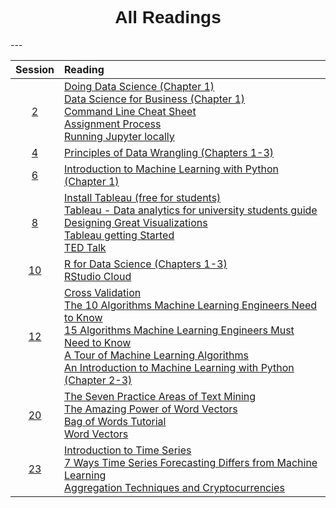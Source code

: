 <h1  style="font-family:  Verdana,  Geneva,  sans-serif;  text-align:center;">All  Readings</h1> 
--- 

|  Session  |  Reading  |
|  :-----:  |  :------  |
|  [2](https://rpi-data.github.io/course-intro-ml-app/sessions/session2.html)  |  [Doing  Data  Science  (Chapter  1)](http://proquestcombo.safaribooksonline.com.libproxy.rpi.edu/book/databases/9781449363871)<br>[Data  Science  for  Business  (Chapter  1)](http://proquestcombo.safaribooksonline.com.libproxy.rpi.edu/book/databases/business-intelligence/9781449374273)<br>[Command  Line  Cheat  Sheet](https://www.git-tower.com/blog/command-line-cheat-sheet/)<br>[Assignment  Process](/assignments)<br>[Running  Jupyter  locally](http://rpi.analyticsdojo.com/setup/anaconda/)  |
|  [4](https://rpi-data.github.io/course-intro-ml-app/sessions/session4.html)  |  [Principles  of  Data  Wrangling  (Chapters  1-3)](http://proquestcombo.safaribooksonline.com.libproxy.rpi.edu/book/databases/business-intelligence/9781491938911)  |
|  [6](https://rpi-data.github.io/course-intro-ml-app/sessions/session6.html)  |  [Introduction  to  Machine  Learning  with  Python  (Chapter  1)](http://proquestcombo.safaribooksonline.com.libproxy.rpi.edu/book/programming/machine-learning/9781449369880)  |
|  [8](https://rpi-data.github.io/course-intro-ml-app/sessions/session8.html)  |  [Install  Tableau  (free  for  students)](https://www.tableau.com/academic/students)<br>[Tableau  -  Data  analytics  for  university  students  guide](https://www.tableau.com/university-students)<br>[Designing  Great  Visualizations](http://www.tableau.com/sites/default/files/media/designing-great-visualizations.pdf)<br>[Tableau  getting  Started](http://www.tableau.com/learn/tutorials/on-demand/getting-started)<br>[TED  Talk](https://www.ted.com/talks/david_mccandless_the_beauty_of_data_visualization#t-304102)  |
|  [10](https://rpi-data.github.io/course-intro-ml-app/sessions/session10.html)  |  [R  for  Data  Science  (Chapters  1-3)](https://r4ds.had.co.nz)<br>[RStudio  Cloud](https://rstudio.cloud)  |
|  [12](https://rpi-data.github.io/course-intro-ml-app/sessions/session12.html)  |  [Cross  Validation](https://www.analyticsvidhya.com/blog/2015/11/improve-model-performance-cross-validation-in-python-r/)<br>[The  10  Algorithms  Machine  Learning  Engineers  Need  to  Know](https://gab41.lab41.org/the-10-algorithms-machine-learning-engineers-need-to-know-f4bb63f5b2fa#.4rekzo2o1)<br>[15  Algorithms  Machine  Learning  Engineers  Must  Need  to  Know](https://www.favouriteblog.com/15-algorithms-machine-learning-engineers/)<br>[A  Tour  of  Machine  Learning  Algorithms](http://machinelearningmastery.com/a-tour-of-machine-learning-algorithms/)<br>[An  Introduction  to  Machine  Learning  with  Python  (Chapter  2-3)](http://proquestcombo.safaribooksonline.com/book/programming/machine-learning/9781449369880)  |
|  [20](https://rpi-data.github.io/course-intro-ml-app/sessions/session20.html)  |  [The  Seven  Practice  Areas  of  Text  Mining](http://cdn2.hubspot.net/hubfs/2176909/Whitepaper_The_Seven_Practice_Areas_of_Text_Analytics_Chapter_2_Excerpt.pdf?t=1469213247687)<br>[The  Amazing  Power  of  Word  Vectors](https://blog.acolyer.org/2016/04/21/the-amazing-power-of-word-vectors/)<br>[Bag  of  Words  Tutorial](https://www.kaggle.com/c/word2vec-nlp-tutorial/details/part-1-for-beginners-bag-of-words)<br>[Word  Vectors](https://www.kaggle.com/c/word2vec-nlp-tutorial/details/part-2-word-vectors)  |
|  [23](https://rpi-data.github.io/course-intro-ml-app/sessions/session23.html)  |  [Introduction  to  Time  Series](https://www.youtube.com/watch?v=d4Sn6ny_5LI)<br>[7  Ways  Time  Series  Forecasting  Differs  from  Machine  Learning](https://www.datascience.com/blog/time-series-forecasting-machine-learning-differences)<br>[Aggregation  Techniques  and  Cryptocurrencies](https://medium.com/python-data/time-series-aggregation-techniques-with-python-a-look-at-major-cryptocurrencies-a9eb1dd49c1b)  |
